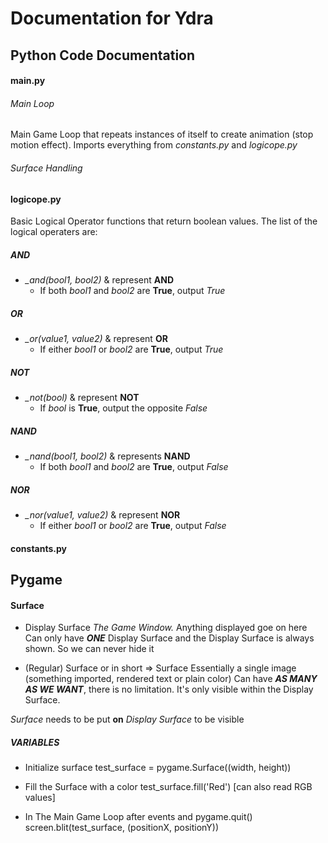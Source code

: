# Documentation for Ydra

## Python Code Documentation

#### main.py

###### Main Loop
Main Game Loop that repeats instances of itself to create animation (stop motion effect). Imports everything from *constants.py* and *logicope.py*

###### Surface Handling


#### logicope.py

Basic Logical Operator functions that return boolean values. The list of the logical operaters are:

##### AND
- *_and(bool1, bool2)* & represent **AND**
	- If both *bool1* and *bool2* are **True**, output _True_

##### OR
- *_or(value1, value2)* & represent **OR**
	- If either *bool1* or *bool2* are **True**, output _True_

##### NOT
- *_not(bool)* & represent **NOT**
	- If *bool* is **True**, output the opposite _False_

##### NAND
- *_nand(bool1, bool2)* & represents **NAND**
	- If both *bool1* and *bool2* are **True**, output _False_

##### NOR
- *_nor(value1, value2)* & represent **NOR**
	- If either *bool1* or *bool2* are **True**, output _False_



#### constants.py


## Pygame

#### Surface
- Display Surface
    *The Game Window.* Anything displayed goe on here
    Can only have ***ONE*** Display Surface and the Display Surface is always shown. So we can never hide it

- (Regular) Surface or in short => Surface
    Essentially a single image (something imported, rendered text or plain color)
    Can have ***AS MANY AS WE WANT***, there is no limitation. It's only visible within the Display Surface.

*Surface* needs to be put **on** *Display Surface* to be visible

##### VARIABLES
* Initialize surface
	test_surface = pygame.Surface((width, height))

- Fill the Surface with a color
	test_surface.fill('Red') [can also read RGB values]

- In The Main Game Loop after events and pygame.quit()
	screen.blit(test_surface, (positionX, positionY))